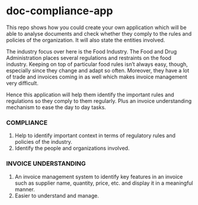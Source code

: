 # doc-compliance-app
This repo shows how you could create your own application which will be able to analyse documents and check whether they comply to the rules and policies of the organization. It will also state the entities involved.

The industry focus over here is the Food Industry. The Food and Drug Administration places several regulations and restraints on the food industry. Keeping on top of particular food rules isn’t always easy, though, especially since they change and adapt so often. Moreover, they have a lot of trade and invoices coming in as well which makes invoice management very difficult.

Hence this application will help them identify the important rules and regulations so they comply to them regularly. Plus an invoice understanding mechanism to ease the day to day tasks.


### COMPLIANCE 
1. Help to identify important context in terms of regulatory rules and policies of the industry. 
2. Identify the people and organizations involved.

### INVOICE UNDERSTANDING 
1. An invoice management system to identify key features in an invoice such as supplier name, quantity, price, etc. and display it in a meaningful manner. 
2. Easier to understand and manage.
